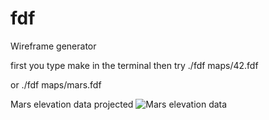 # fdf
Wireframe generator

first you type make in the terminal
then try ./fdf maps/42.fdf

 or ./fdf maps/mars.fdf

Mars elevation data projected
![Mars elevation data](https://i.imgur.com/zSDWEgc.png)
